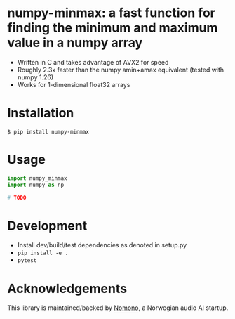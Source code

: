 # numpy-minmax: a fast function for finding the minimum and maximum value in a numpy array

* Written in C and takes advantage of AVX2 for speed
* Roughly 2.3x faster than the numpy amin+amax equivalent (tested with numpy 1.26)
* Works for 1-dimensional float32 arrays

# Installation

```
$ pip install numpy-minmax
```

# Usage

```py
import numpy_minmax
import numpy as np

# TODO
```

# Development

* Install dev/build/test dependencies as denoted in setup.py
* `pip install -e .`
* `pytest`

# Acknowledgements

This library is maintained/backed by [Nomono](https://nomono.co/), a Norwegian audio AI startup.
